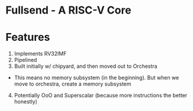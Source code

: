 # Fullsend - A RISC-V Core


# Features

1. Implements RV32IMF
2. Pipelined
3. Built initially w/ chipyard, and then moved out to Orchestra
  - This means no memory subsystem (in the beginning). But when we move to orchestra, create a memory subsystem
4. Potentially OoO and Superscalar (because more instructions the better honestly)


